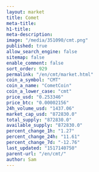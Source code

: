 ```yaml
---
layout: market
title: Comet
meta-title: 
h1-title: 
meta-description: 
image: "/media/351090/cmt.png"
published: true
allow_search_engine: false
sitemap: false
enable_comment: false
sort_order: 929
permalink: "/en/cmt/market.html"
coin_a_symbol: "CMT"
coin_a_name: "CometCoin"
coin_a_lower_case: "cmt"
price_usd: "0.253346"
price_btc: "0.00002156"
24h_volume_usd: "1437.06"
market_cap_usd: "872830.0"
total_supply: "872830.0"
available_supply: "872830.0"
percent_change_1h: "1.27"
percent_change_24h: "11.61"
percent_change_7d: "-12.76"
last_updated: "1517140750"
parent-url: "/en/cmt/"
author: Sam
---
```


